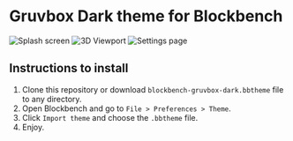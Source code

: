 # Gruvbox Dark theme for Blockbench
![Splash screen](https://drive.google.com/uc?export=view&id=1z7bUGEi7jRh9vn6A_0abIzxKemDr_Kg-)
![3D Viewport](https://drive.google.com/uc?export=view&id=1oGliP7-gVPQQTbsjV05x6gxh3wd3myOG)
![Settings page](https://drive.google.com/uc?export=view&id=1IQAlKPCki5PSFtfdL4eM_kkW_VUV9R4b)

## Instructions to install
1. Clone this repository or download `blockbench-gruvbox-dark.bbtheme` file to
any directory.
2. Open Blockbench and go to `File > Preferences > Theme`.
3. Click `Import theme` and choose the `.bbtheme` file.
4. Enjoy.
